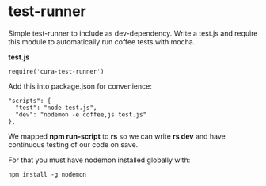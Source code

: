 test-runner
===========

Simple test-runner to include as dev-dependency. Write a test.js and require this module to automatically run coffee tests with mocha.

**test.js**

    require('cura-test-runner')

Add this into package.json for convenience:

    "scripts": {
      "test": "node test.js",
      "dev": "nodemon -e coffee,js test.js"
    },

We mapped **npm run-script** to **rs** so we can write **rs dev**
and have continuous testing of our code on save.

For that you must have nodemon installed globally with:

    npm install -g nodemon